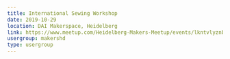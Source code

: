 ```yaml
---
title: International Sewing Workshop
date: 2019-10-29
location: DAI Makerspace, Heidelberg
link: https://www.meetup.com/Heidelberg-Makers-Meetup/events/lkntvlyznbmc/
usergroup: makershd
type: usergroup
---
```

